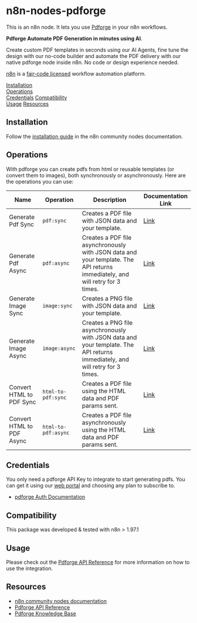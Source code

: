 # n8n-nodes-pdforge

This is an n8n node. It lets you use [Pdforge](https://pdforge.com) in your n8n workflows.

**Pdforge Automate PDF Generation in minutes using AI**.

Create custom PDF templates in seconds using our AI Agents, fine tune the design with our no-code builder and automate the PDF delivery with our native pdforge node inside n8n. No code or design experience needed.

[n8n](https://n8n.io/) is a [fair-code licensed](https://docs.n8n.io/reference/license/) workflow automation platform.

[Installation](#installation)  
[Operations](#operations)  
[Credentials](#credentials)
[Compatibility](#compatibility)  
[Usage](#usage)
[Resources](#resources)

## Installation

Follow the [installation guide](https://docs.n8n.io/integrations/community-nodes/installation/) in the n8n community nodes documentation.

## Operations

With pdforge you can create pdfs from html or reusable templates (or convert them to images), both synchronously or asynchronously. Here are the operations you can use:

| Name                      | Operation           | Description                                                                                                                  | Documentation Link                                                          |
| ------------------------- | ------------------- | ---------------------------------------------------------------------------------------------------------------------------- | --------------------------------------------------------------------------- |
| Generate Pdf Sync         | `pdf:sync`          | Creates a PDF file with JSON data and your template.                                                                         | [Link](https://docs.pdforge.com/pdfs/synchronous-request)                   |
| Generate Pdf Async        | `pdf:async`         | Creates a PDF file asynchronously with JSON data and your template. The API returns immediately, and will retry for 3 times. | [Link](https://docs.pdforge.com/pdfs/asynchronous-request)                  |
| Generate Image Sync       | `image:sync`        | Creates a PNG file with JSON data and your template.                                                                         | [Link](https://docs.pdforge.com/images/how-render-png-instead-of-pdf)       |
| Generate Image Async      | `image:async`       | Creates a PNG file asynchronously with JSON data and your template. The API returns immediately, and will retry for 3 times. | [Link](https://docs.pdforge.com/images/how-render-png-instead-of-pdf)       |
| Convert HTML to PDF Sync  | `html-to-pdf:sync`  | Creates a PDF file using the HTML data and PDF params sent.                                                                  | [Link](https://docs.pdforge.com/html-to-pdf-conversion/synchronous-request) |
| Convert HTML to PDF Async | `html-to-pdf:async` | Creates a PDF file asynchronously using the HTML data and PDF params sent.                                                   | [Link](https://docs.pdforge.com/html-to-pdf-conversion/synchronous-request) |

## Credentials

You only need a pdforge API Key to integrate to start generating pdfs. You can get it using our [web portal](https://app.pdforge.com/auth/sign-up) and choosing any plan to subscribe to.

- [pdforge Auth Documentation](https://docs.pdforge.com/getting-started/authentication)

## Compatibility

This package was developed & tested with n8n > 1.97.1

## Usage

Please check out the [Pdforge API Reference](https://docs.pdforge.com/) for more information on how to use the integration.

## Resources

- [n8n community nodes documentation](https://docs.n8n.io/integrations/community-nodes/)
- [Pdforge API Reference](https://docs.pdforge.com/)
- [Pdforge Knowledge Base](https://docs.pdforge.com/knowledge-base)
